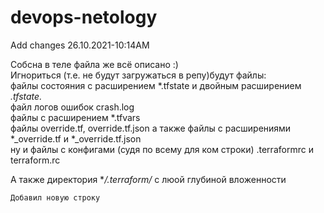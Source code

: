 # devops-netology
Add changes 26.10.2021-10:14AM


Собсна в теле файла же всё описано :)\
Игнориться (т.е. не будут загружаться в репу)будут файлы:\
файлы состояния с расширением *.tfstate и двойным расширением *.tfstate.*\
файл логов ошибок crash.log\
файлы с расширением *.tfvars\
файлы override.tf, override.tf.json а также файлы с расширениями *_override.tf и *_override.tf.json\
ну и файлы с конфигами (судя по всему для ком строки) .terraformrc и terraform.rc




А также директория **/.terraform/* с люой глубиной вложенности

`Добавил новую строку` 